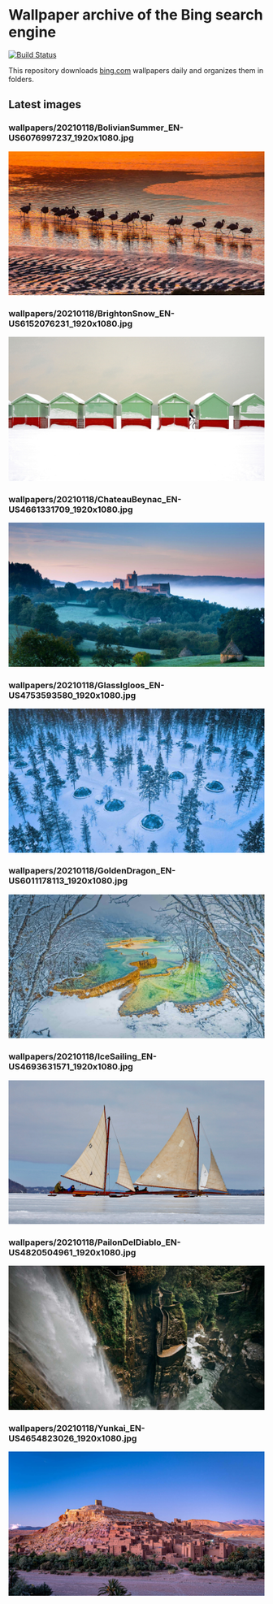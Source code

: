 # Wallpaper archive of the Bing search engine

[![Build Status](https://travis-ci.org/kijart/bing-daily-images-dl.svg?branch=wallpapers)](https://travis-ci.org/kijart/bing-daily-images-dl)

This repository downloads [bing.com](https://www.bing.com) wallpapers daily and organizes them in folders.

## Latest images

<!-- Wallpapers -->

### wallpapers/20210118/BolivianSummer_EN-US6076997237_1920x1080.jpg

![wallpapers/20210118/BolivianSummer_EN-US6076997237_1920x1080.jpg](wallpapers/20210118/BolivianSummer_EN-US6076997237_1920x1080.jpg)

### wallpapers/20210118/BrightonSnow_EN-US6152076231_1920x1080.jpg

![wallpapers/20210118/BrightonSnow_EN-US6152076231_1920x1080.jpg](wallpapers/20210118/BrightonSnow_EN-US6152076231_1920x1080.jpg)

### wallpapers/20210118/ChateauBeynac_EN-US4661331709_1920x1080.jpg

![wallpapers/20210118/ChateauBeynac_EN-US4661331709_1920x1080.jpg](wallpapers/20210118/ChateauBeynac_EN-US4661331709_1920x1080.jpg)

### wallpapers/20210118/GlassIgloos_EN-US4753593580_1920x1080.jpg

![wallpapers/20210118/GlassIgloos_EN-US4753593580_1920x1080.jpg](wallpapers/20210118/GlassIgloos_EN-US4753593580_1920x1080.jpg)

### wallpapers/20210118/GoldenDragon_EN-US6011178113_1920x1080.jpg

![wallpapers/20210118/GoldenDragon_EN-US6011178113_1920x1080.jpg](wallpapers/20210118/GoldenDragon_EN-US6011178113_1920x1080.jpg)

### wallpapers/20210118/IceSailing_EN-US4693631571_1920x1080.jpg

![wallpapers/20210118/IceSailing_EN-US4693631571_1920x1080.jpg](wallpapers/20210118/IceSailing_EN-US4693631571_1920x1080.jpg)

### wallpapers/20210118/PailonDelDiablo_EN-US4820504961_1920x1080.jpg

![wallpapers/20210118/PailonDelDiablo_EN-US4820504961_1920x1080.jpg](wallpapers/20210118/PailonDelDiablo_EN-US4820504961_1920x1080.jpg)

### wallpapers/20210118/Yunkai_EN-US4654823026_1920x1080.jpg

![wallpapers/20210118/Yunkai_EN-US4654823026_1920x1080.jpg](wallpapers/20210118/Yunkai_EN-US4654823026_1920x1080.jpg)

